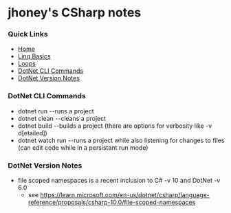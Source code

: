 # jhoney's CSharp notes #

### Quick Links ###
* [Home](../README.md)
* [Linq Basics](./LinqBasics/README.md)
* [Loops](./Documentation/Loops.md)
* [DotNet CLI Commands](#dotnet_cli_commands)
* [DotNet Version Notes](#dotnet_version_notes)

### DotNet CLI Commands ###
* dotnet run   --runs a project
* dotnet clean  --cleans a project
* dotnet build  --builds a project (there are options for verbosity like -v d[etailed])
* dotnet watch run --runs a project while also listening for changes to files (can edit code while in a persistant run mode)
<a name="dotnet_cli_commands"></a>

### DotNet Version Notes ###
* file scoped namespaces is a recent inclusion to C# -v 10 and DotNet -v 6.0
    - see https://learn.microsoft.com/en-us/dotnet/csharp/language-reference/proposals/csharp-10.0/file-scoped-namespaces
<a name="dotnet_version_notes"></a>